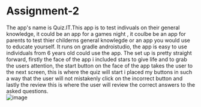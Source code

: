 # Assignment-2
The app's name is Quiz.IT.This app is to test indivuals on their general knowledge, it could be an app for a games night , it coulbe be an app for parents to test thier childerns general knowlegde or an app you would use to educate yourself. It runs on gradle androistudio, the app is easy to use individuals from 6 years old could use the app. The set up is pretty straight forward, firstly the face of the app i included stars to give life and to grab the users attention, the start button on the face of the app takes the user to the next screen, this is where the quiz will start i placed my buttons in such a way that the user will not mistakenly click on the incorrect button and lastly the review this is where the user will review the correct answers to the asked questions.  
![image](https://github.com/user-attachments/assets/dbdf4779-694f-4138-a3dc-3bdc25f818c3)
